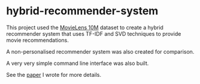 # hybrid-recommender-system


This project used the [MovieLens 10M](https://grouplens.org/datasets/movielens/10m/) dataset to create a hybrid recommender system that uses TF-IDF and SVD techniques to provide movie recommendations.

A non-personalised recommender system was also created for comparison.

A very very simple command line interface was also built.

See the [paper](./Report.pdf) I wrote for more details.